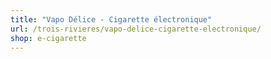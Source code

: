 ```yaml
---
title: "Vapo Délice - Cigarette électronique"
url: /trois-rivieres/vapo-delice-cigarette-electronique/
shop: e-cigarette
---
```

